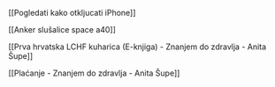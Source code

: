 
[[Pogledati kako otkljucati iPhone]]

[[Anker slušalice space a40]]

[[Prva hrvatska LCHF kuharica (E-knjiga) - Znanjem do zdravlja - Anita Šupe]]

[[Plaćanje - Znanjem do zdravlja - Anita Šupe]]
